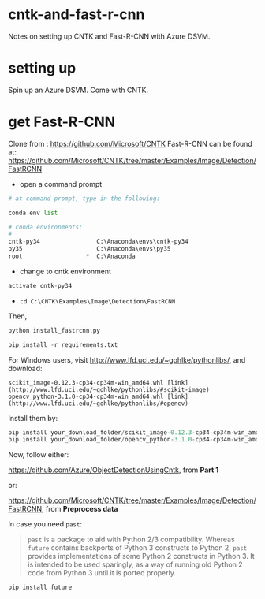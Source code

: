 # cntk-and-fast-r-cnn
Notes on setting up CNTK and Fast-R-CNN with Azure DSVM.

# setting up
Spin up an Azure DSVM. Come with CNTK.

# get Fast-R-CNN
Clone from : https://github.com/Microsoft/CNTK
Fast-R-CNN can be found at: https://github.com/Microsoft/CNTK/tree/master/Examples/Image/Detection/FastRCNN

- open a command prompt

```python
# at command prompt, type in the following:

conda env list

# conda environments:
#
cntk-py34                C:\Anaconda\envs\cntk-py34
py35                     C:\Anaconda\envs\py35
root                  *  C:\Anaconda
```

- change to cntk environment

```python
activate cntk-py34
```

- `cd C:\CNTK\Examples\Image\Detection\FastRCNN`

Then,

```python
python install_fastrcnn.py

pip install -r requirements.txt
```

For Windows users, visit http://www.lfd.uci.edu/~gohlke/pythonlibs/, and download:
```
scikit_image-0.12.3-cp34-cp34m-win_amd64.whl [link](http://www.lfd.uci.edu/~gohlke/pythonlibs/#scikit-image)  
opencv_python-3.1.0-cp34-cp34m-win_amd64.whl [link](http://www.lfd.uci.edu/~gohlke/pythonlibs/#opencv)
```
Install them by:

```python
pip install your_download_folder/scikit_image-0.12.3-cp34-cp34m-win_amd64.whl
pip install your_download_folder/opencv_python-3.1.0-cp34-cp34m-win_amd64.whl
```
Now, follow either:

https://github.com/Azure/ObjectDetectionUsingCntk, from **Part 1**

or:

https://github.com/Microsoft/CNTK/tree/master/Examples/Image/Detection/FastRCNN, from **Preprocess data**

In case you need `past`:

>`past` is a package to aid with Python 2/3 compatibility. Whereas `future` contains backports of Python 3 constructs to Python 2, `past` provides implementations of some Python 2 constructs in Python 3. It is intended to be used sparingly, as a way of running old Python 2 code from Python 3 until it is ported properly.

``` python
pip install future
```
